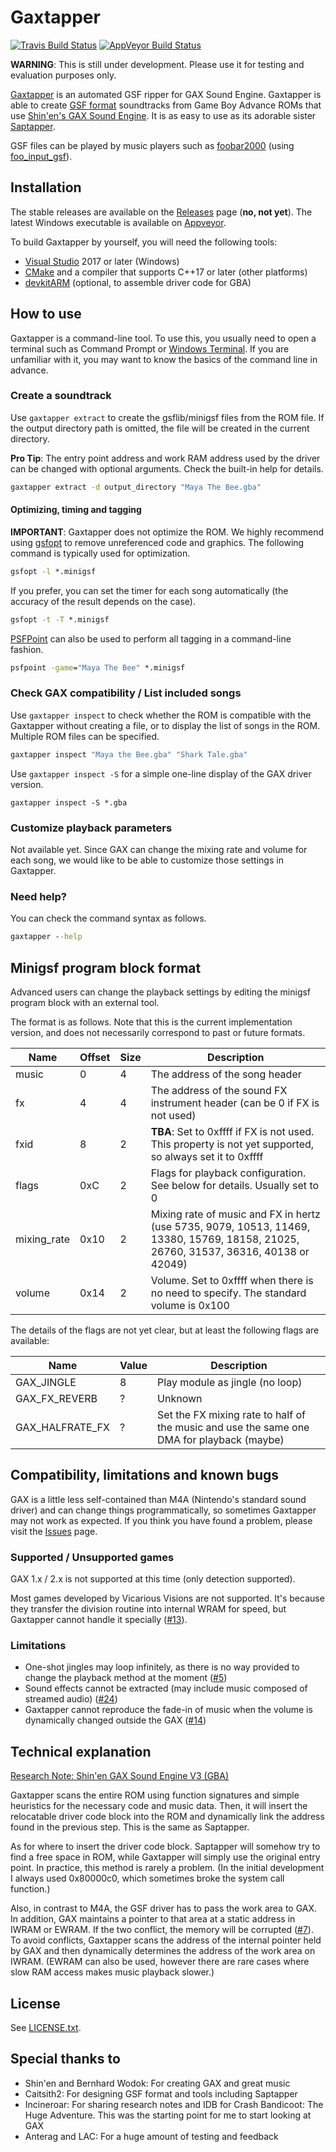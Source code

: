 Gaxtapper
=========
[![Travis Build Status](https://travis-ci.com/loveemu/gaxtapper.svg?branch=main)](https://travis-ci.com/loveemu/gaxtapper) [![AppVeyor Build Status](https://ci.appveyor.com/api/projects/status/8uj0j4si32p6msp8/branch/main?svg=true)](https://ci.appveyor.com/project/loveemu/gaxtapper/branch/main)

**WARNING**: This is still under development. Please use it for testing and evaluation purposes only.

[Gaxtapper](https://github.com/loveemu/gaxtapper) is an automated GSF ripper for GAX Sound Engine. Gaxtapper is able to create [GSF format](https://www.caitsith2.com/gsf/) soundtracks from Game Boy Advance ROMs that use [Shin'en's GAX Sound Engine](https://www.shinen.com/music/music.php3?gax). It is as easy to use as its adorable sister [Saptapper](https://github.com/loveemu/saptapper).

GSF files can be played by music players such as [foobar2000](https://www.foobar2000.org/) (using [foo_input_gsf](https://www.foobar2000.org/components/view/foo_input_gsf)).

## Installation

The stable releases are available on the [Releases](https://github.com/loveemu/gaxtapper/releases) page (**no, not yet**). The latest Windows executable is available on [Appveyor](https://ci.appveyor.com/project/loveemu/gaxtapper/branch/main).

To build Gaxtapper by yourself, you will need the following tools:

* [Visual Studio](https://visualstudio.microsoft.com/ja/vs/community/) 2017 or later (Windows)
* [CMake](https://cmake.org/) and a compiler that supports C++17 or later (other platforms)
* [devkitARM](https://devkitpro.org/) (optional, to assemble driver code for GBA) 

## How to use

Gaxtapper is a command-line tool. To use this, you usually need to open a terminal such as Command Prompt or [Windows Terminal](https://www.microsoft.com/p/windows-terminal/9n0dx20hk701). If you are unfamiliar with it, you may want to know the basics of the command line in advance.

### Create a soundtrack

Use `gaxtapper extract` to create the gsflib/minigsf files from the ROM file. If the output directory path is omitted, the file will be created in the current directory.

**Pro Tip**: The entry point address and work RAM address used by the driver can be changed with optional arguments. Check the built-in help for details.

```cmd
gaxtapper extract -d output_directory "Maya The Bee.gba"
```

#### Optimizing, timing and tagging

**IMPORTANT**: Gaxtapper does not optimize the ROM. We highly recommend using [gsfopt](https://github.com/loveemu/gsfopt) to remove unreferenced code and graphics. The following command is typically used for optimization.

```cmd
gsfopt -l *.minigsf
```

If you prefer, you can set the timer for each song automatically (the accuracy of the result depends on the case).

```cmd
gsfopt -t -T *.minigsf
```

[PSFPoint](https://github.com/loveemu/psfpoint) can also be used to perform all tagging in a command-line fashion. 

```cmd
psfpoint -game="Maya The Bee" *.minigsf
```

### Check GAX compatibility / List included songs

Use `gaxtapper inspect` to check whether the ROM is compatible with the Gaxtapper without creating a file, or to display the list of songs in the ROM. Multiple ROM files can be specified.

```cmd
gaxtapper inspect "Maya the Bee.gba" "Shark Tale.gba"
```

Use `gaxtapper inspect -S` for a simple one-line display of the GAX driver version.

```
gaxtapper inspect -S *.gba
```

### Customize playback parameters

Not available yet. Since GAX can change the mixing rate and volume for each song, we would like to be able to customize those settings in Gaxtapper.

### Need help?

You can check the command syntax as follows.

```cmd
gaxtapper --help
```

## Minigsf program block format

Advanced users can change the playback settings by editing the minigsf program block with an external tool.

The format is as follows. Note that this is the current implementation version, and does not necessarily correspond to past or future formats.

|Name        |Offset |Size |Description                                                                                                                          |
|------------|-------|-----|-------------------------------------------------------------------------------------------------------------------------------------|
|music       |0      |4    |The address of the song header                                                                                                       |
|fx          |4      |4    |The address of the sound FX instrument header (can be 0 if FX is not used)                                                           |
|fxid        |8      |2    |**TBA**: Set to 0xffff if FX is not used. This property is not yet supported, so always set it to 0xffff                             |
|flags       |0xC    |2    |Flags for playback configuration. See below for details. Usually set to 0                                                            |
|mixing_rate |0x10   |2    |Mixing rate of music and FX in hertz (use 5735, 9079, 10513, 11469, 13380, 15769, 18158, 21025, 26760, 31537, 36316, 40138 or 42049) |
|volume      |0x14   |2    |Volume. Set to 0xffff when there is no need to specify. The standard volume is 0x100                                                 |

The details of the flags are not yet clear, but at least the following flags are available:

|Name            |Value |Description                                                                               |
|----------------|------|------------------------------------------------------------------------------------------|
|GAX_JINGLE      |8     |Play module as jingle (no loop)                                                           |
|GAX_FX_REVERB   |?     |Unknown                                                                                   |
|GAX_HALFRATE_FX |?     |Set the FX mixing rate to half of the music and use the same one DMA for playback (maybe) |

## Compatibility, limitations and known bugs

GAX is a little less self-contained than M4A (Nintendo's standard sound driver) and can change things programmatically, so sometimes Gaxtapper may not work as expected. If you think you have found a problem, please visit the [Issues](https://github.com/loveemu/gaxtapper/issues) page.

### Supported / Unsupported games

GAX 1.x / 2.x is not supported at this time (only detection supported). 

Most games developed by Vicarious Visions are not supported. It's because they transfer the division routine into internal WRAM for speed, but Gaxtapper cannot handle it specially ([#13](https://github.com/loveemu/gaxtapper/issues/13)).

### Limitations

* One-shot jingles may loop infinitely, as there is no way provided to change the playback method at the moment ([#5](https://github.com/loveemu/gaxtapper/issues/5))
* Sound effects cannot be extracted (may include music composed of streamed audio) ([#24](https://github.com/loveemu/gaxtapper/issues/12))
* Gaxtapper cannot reproduce the fade-in of music when the volume is dynamically changed outside the GAX ([#14](https://github.com/loveemu/gaxtapper/issues/14))

## Technical explanation

[Research Note: Shin'en GAX Sound Engine V3 (GBA)](https://gist.github.com/loveemu/9b3063ffd9a76cb18e379324e43f3251)

Gaxtapper scans the entire ROM using function signatures and simple heuristics for the necessary code and music data. Then, it will insert the relocatable driver code block into the ROM and dynamically link the address found in the previous step. This is the same as Saptapper.

As for where to insert the driver code block. Saptapper will somehow try to find a free space in ROM, while Gaxtapper will simply use the original entry point. In practice, this method is rarely a problem. (In the initial development I always used 0x80000c0, which sometimes broke the system call function.)

Also, in contrast to M4A, the GSF driver has to pass the work area to GAX. In addition, GAX maintains a pointer to that area at a static address in IWRAM or EWRAM. If the two conflict, the memory will be corrupted ([#7](https://github.com/loveemu/gaxtapper/issues/7)). To avoid conflicts, Gaxtapper scans the address of the internal pointer held by GAX and then dynamically determines the address of the work area on IWRAM. (EWRAM can also be used, however there are rare cases where slow RAM access makes music playback slower.)

## License

See [LICENSE.txt](https://github.com/loveemu/gaxtapper/blob/main/LICENSE.txt).

## Special thanks to

* Shin'en and Bernhard Wodok: For creating GAX and great music
* Caitsith2: For designing GSF format and tools including Saptapper
* Incineroar: For sharing research notes and IDB for Crash Bandicoot: The Huge Adventure. This was the starting point for me to start looking at GAX
* Anterag and LAC: For a huge amount of testing and feedback
